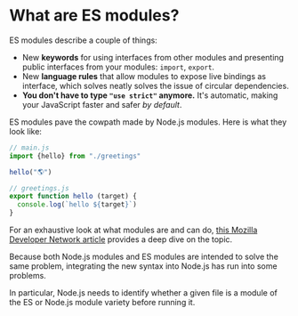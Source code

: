 # What are ES modules?

ES modules describe a couple of things:

* New **keywords** for using interfaces from other modules and presenting
  public interfaces from your modules: `import`, `export`.
* New **language rules** that allow modules to expose live bindings as
  interface, which solves neatly solves the issue of circular dependencies.
* **You don't have to type `"use strict"` anymore.** It's automatic, making
  your JavaScript faster and safer *by default*.

ES modules pave the cowpath made by Node.js modules. Here is what they look
like:

```javascript
// main.js
import {hello} from "./greetings"

hello("🌎")

// greetings.js
export function hello (target) {
  console.log(`hello ${target}`)
}
```

For an exhaustive look at what modules are and can do, [this Mozilla Developer
Network
article](https://developer.mozilla.org/en-US/docs/Web/JavaScript/Reference/Statements/import)
provides a deep dive on the topic.

Because both Node.js modules and ES modules are intended to solve the same
problem, integrating the new syntax into Node.js has run into some problems.

In particular, Node.js needs to identify whether a given file is a module of
the ES or Node.js module variety before running it.
